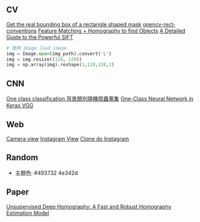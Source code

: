 
## CV
[Get the real bounding box of a rectangle shaped mask](https://stackoverflow.com/questions/61403755/get-the-real-bounding-box-of-a-rectangle-shaped-mask)
[opencv-rect-conventions](https://stackoverflow.com/questions/57068928/opencv-rect-conventions-what-is-x-y-width-height)
[Feature Matching + Homography to find Objects](https://opencv-python-tutroals.readthedocs.io/en/latest/py_tutorials/py_feature2d/py_feature_homography/py_feature_homography.html)
[A Detailed Guide to the Powerful SIFT](https://www.analyticsvidhya.com/blog/2019/10/detailed-guide-powerful-sift-technique-image-matching-python/)

```py
# 使用 Image load image
img = Image.open(img_path).convert('L')
img = img.resize((128, 128))
img = np.array(img).reshape(1,128,128,1)
```

## CNN
[One class classification 背景類別隨機爬蟲蒐集](https://stackoverflow.com/questions/57309958/one-class-classification-using-keras-and-python)
[One-Class Neural Network in Keras VGG](https://towardsdatascience.com/one-class-neural-network-in-keras-249ff56201c0)


## Web
[Camera view](https://codepen.io/7696122/pen/gOOLNPG)
[Instagram View](https://codepen.io/MrNaceja/pen/XWXZZRj)
[Clone do Instagram](https://codepen.io/wgbn/pen/exxYwP)


## Random
- 主題色: #493732
4e342d


## Paper
[Unsupervised Deep Homography: A Fast and Robust Homography Estimation Model](https://twin.sci-hub.se/6752/a3b2fb7ac1b4cf7af86d9e46fd8d095b/nguyen2018.pdf#view=FitH)